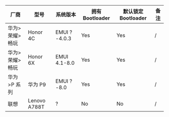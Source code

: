 <!-- # Bootloader 初始状态 -->

| 厂商           | 型号         | 系统版本     | 拥有 Bootloader | 默认锁定 Bootloader | 备注 |
| -------------- | ------------ | ------------ | --------------- | ------------------- | ---- |
| 华为>荣耀>畅玩 | Honor 4C     | EMUI ?-4.0.3 | Yes             | Yes                 | /    |
| 华为>荣耀>畅玩 | Honor 6X     | EMUI 4.1-8.0 | Yes             | Yes                 | /    |
| 华为>P 系列    | 华为 P9      | EMUI ?-8.0   | Yes             | Yes                 | /    |
| 联想           | Lenovo A788T | ?            | No              | No                  | /    |
